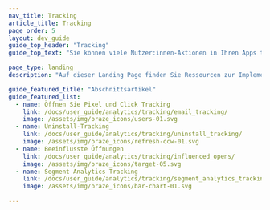 ```yaml
---
nav_title: Tracking
article_title: Tracking
page_order: 5
layout: dev_guide
guide_top_header: "Tracking"
guide_top_text: "Sie können viele Nutzer:innen-Aktionen in Ihren Apps tracken. Wir empfehlen Ihnen, die folgenden Artikel zu lesen, um zu erfahren, wie Sie das Tracking, das am besten zu Ihrem Anwendungsfall passt, implementieren können."

page_type: landing
description: "Auf dieser Landing Page finden Sie Ressourcen zur Implementierung von Tracking in Ihren Apps, wie z.B. Öffnungs- und Klick-Tracking, Deinstallations-Tracking, Einfluss auf Öffnungen und Segment Analytics-Tracking."

guide_featured_title: "Abschnittsartikel"
guide_featured_list:
  - name: Öffnen Sie Pixel und Click Tracking
    link: /docs/user_guide/analytics/tracking/email_tracking/
    image: /assets/img/braze_icons/users-01.svg
  - name: Uninstall-Tracking
    link: /docs/user_guide/analytics/tracking/uninstall_tracking/
    image: /assets/img/braze_icons/refresh-ccw-01.svg
  - name: Beeinflusste Öffnungen
    link: /docs/user_guide/analytics/tracking/influenced_opens/
    image: /assets/img/braze_icons/target-05.svg
  - name: Segment Analytics Tracking
    link: /docs/user_guide/analytics/tracking/segment_analytics_tracking/
    image: /assets/img/braze_icons/bar-chart-01.svg
    
---
```

